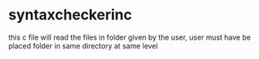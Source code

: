 # syntaxcheckerinc
this c file will read the files in folder given by the user, user must have be placed folder in same directory at same level
